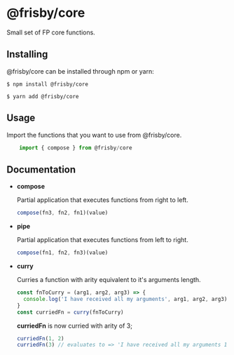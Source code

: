 # @frisby/core

Small set of FP core functions.

## Installing

@frisby/core can be installed through npm or yarn:

```
$ npm install @frisby/core
```

```
$ yarn add @frisby/core
```

## Usage

Import the functions that you want to use from @frisby/core.

```js
    import { compose } from @frisby/core
```

## Documentation

- **compose**

  Partial application that executes functions from right to left.

  ```js
  compose(fn3, fn2, fn1)(value)
  ```

- **pipe**

  Partial application that executes functions from left to right.

  ```js
  compose(fn1, fn2, fn3)(value)
  ```

- **curry**

  Curries a function with arity equivalent to it's arguments length.

  ```js
  const fnToCurry = (arg1, arg2, arg3) => {
    console.log('I have received all my arguments', arg1, arg2, arg3)
  }
  const curriedFn = curry(fnToCurry)
  ```

  **curriedFn** is now curried with arity of 3;

  ```js
  curriedFn(1, 2)
  curriedFn(3) // evaluates to => 'I have received all my arguments 1,2,3'
  ```
